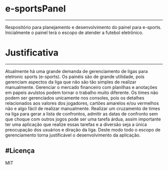 # e-sportsPanel
---
Respositório para planejamento e desenvolvimento do painel para e-sports. Inicialmente o painel terá o escopo de atender a futebol eletrônico.

# Justificativa
---
Atualmente há uma grande demanda de gerenciamento de ligas para eletronic sports (e-sports). 
Os painéis são de grande utilidade, pois gerenciam aspectos da liga que não são tão simples de realizar manualmente. Gerenciar o mercado financeiro com planilhas e anotações em papeis avulstos podem tornar o trabalho muito diferente. Os times não podem ser gerenciados unicamente nos consoles, pois os detalhes relacionados aos valores dos jogadores, cartões amarelos e/ou vermelhos não e algo fácil de realizar manualmente. Realizar um cruzamento de times na liga para gerar a lista de confrontos, admitir as datas de confronto sem que choque com outros jogos pode ser uma tarefa árdua, assim importante ter uma aplicação que realize essas tarefas e a diversão seja a única preocupação dos usuários e diração da liga. Deste modo todo o escopo de gerenciamento torna justificável o desenvolvimento da aplicação.
 
 
#Licença
---
MIT
